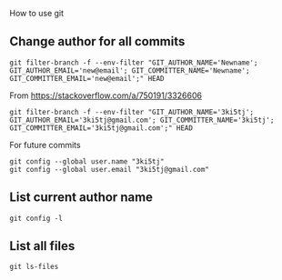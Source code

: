 How to use git

## Change author for all commits

```
git filter-branch -f --env-filter "GIT_AUTHOR_NAME='Newname'; GIT_AUTHOR_EMAIL='new@email'; GIT_COMMITTER_NAME='Newname'; GIT_COMMITTER_EMAIL='new@email';" HEAD
```
From https://stackoverflow.com/a/750191/3326606

```
git filter-branch -f --env-filter "GIT_AUTHOR_NAME='3ki5tj'; GIT_AUTHOR_EMAIL='3ki5tj@gmail.com'; GIT_COMMITTER_NAME='3ki5tj'; GIT_COMMITTER_EMAIL='3ki5tj@gmail.com';" HEAD
```

For future commits
```
git config --global user.name "3ki5tj"
git config --global user.email "3ki5tj@gmail.com"

```


## List current author name
```
git config -l
```


## List all files

```
git ls-files
```
